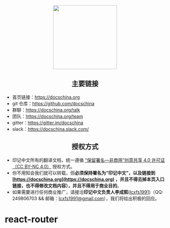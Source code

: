<div align="center">
  <a href="https://docschina.org">
    <img width="200" heigth="200" src="http://p4w4o0hm6.bkt.clouddn.com/image/png/site.png">
  </a>
</div>

<h2 align="center">主要链接</h2>

* 首页链接：https://docschina.org
* git 仓库：https://github.com/docschina
* 群聊：https://docschina.org/talk
* 团队：https://docschina.org/team
* gitter：https://gitter.im/docschina
* slack：https://docschina.slack.com/

<h2 align="center">授权方式</h2>

* 印记中文所有的翻译文档，统一遵循 [“保留署名—非商用”创意共享 4.0 许可证（CC BY-NC 4.0）](https://creativecommons.org/licenses/by-nc/4.0/deed.zh) 授权方式。
* 你不用知会我们就可以转载，但**必须保持署名为“印记中文”，以及链接到 [https://docschina.org](https://docschina.org) ，并且不得去掉本页入口链接，也不得修改文档内容），并且不得用于商业目的**。
* 如果需要进行任何商业推广，请接洽**印记中文负责人李成熙**([lcxfs1991](https://github.com/lcxfs1991))（QQ: 249806703 && 邮箱：[lcxfs1991@gmail.com](mailto:lcxfs1991@gmail.com)），我们将给出积极的回应。

# react-router

